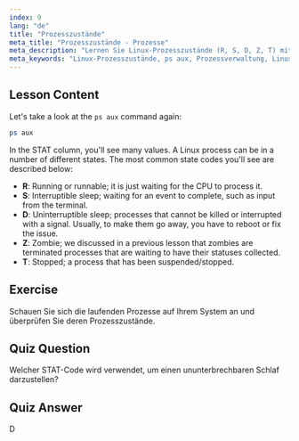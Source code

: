 ```yaml
---
index: 9
lang: "de"
title: "Prozesszustände"
meta_title: "Prozesszustände - Prozesse"
meta_description: "Lernen Sie Linux-Prozesszustände (R, S, D, Z, T) mit `ps aux`. Verstehen Sie gängige STAT-Codes und verwalten Sie Prozesse effektiv. Starten Sie Ihre Linux-Reise!"
meta_keywords: "Linux-Prozesszustände, ps aux, Prozessverwaltung, Linux-Tutorial, Linux für Anfänger, STAT-Codes, Linux-Anleitung"
---
```


## Lesson Content

Let's take a look at the `ps aux` command again:

```bash
ps aux
```

In the STAT column, you'll see many values. A Linux process can be in a number of different states. The most common state codes you'll see are described below:

- **R**: Running or runnable; it is just waiting for the CPU to process it.
- **S**: Interruptible sleep; waiting for an event to complete, such as input from the terminal.
- **D**: Uninterruptible sleep; processes that cannot be killed or interrupted with a signal. Usually, to make them go away, you have to reboot or fix the issue.
- **Z**: Zombie; we discussed in a previous lesson that zombies are terminated processes that are waiting to have their statuses collected.
- **T**: Stopped; a process that has been suspended/stopped.

## Exercise

Schauen Sie sich die laufenden Prozesse auf Ihrem System an und überprüfen Sie deren Prozesszustände.

## Quiz Question

Welcher STAT-Code wird verwendet, um einen ununterbrechbaren Schlaf darzustellen?

## Quiz Answer

D
